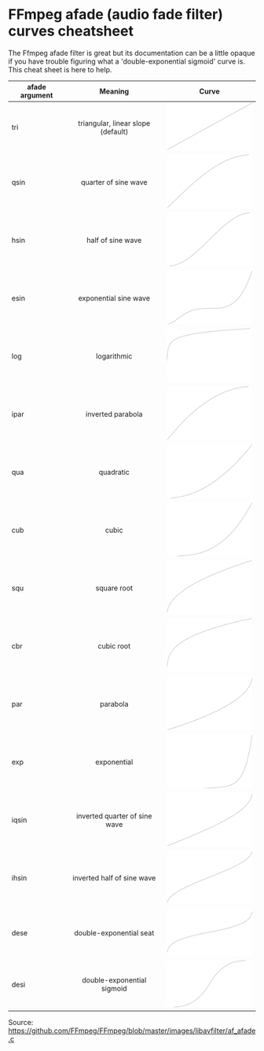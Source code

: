 # FFmpeg afade (audio fade filter) curves cheatsheet

The Ffmpeg afade filter is great but its documentation can be a little opaque if you have trouble figuring what a 'double-exponential sigmoid' curve is. This cheat sheet is here to help.

| afade argument  | Meaning       | Curve         |
| --------------- |:-------------:|:-------------:|
| tri|triangular, linear slope (default)|![curve](https://raw.githubusercontent.com/guillaumekh/ffmpeg-afade-cheatsheet/master/images/tri.gif)
| qsin|quarter of sine wave|![curve](https://raw.githubusercontent.com/guillaumekh/ffmpeg-afade-cheatsheet/master/images/qsin.gif)
| hsin|half of sine wave|![curve](https://raw.githubusercontent.com/guillaumekh/ffmpeg-afade-cheatsheet/master/images/hsin.gif)
| esin|exponential sine wave|![curve](https://raw.githubusercontent.com/guillaumekh/ffmpeg-afade-cheatsheet/master/images/esin.gif)
| log|logarithmic|![curve](https://raw.githubusercontent.com/guillaumekh/ffmpeg-afade-cheatsheet/master/images/log.gif)
| ipar|inverted parabola|![curve](https://raw.githubusercontent.com/guillaumekh/ffmpeg-afade-cheatsheet/master/images/ipar.gif)
| qua|quadratic|![curve](https://raw.githubusercontent.com/guillaumekh/ffmpeg-afade-cheatsheet/master/images/qua.gif)
| cub|cubic|![curve](https://raw.githubusercontent.com/guillaumekh/ffmpeg-afade-cheatsheet/master/images/cub.gif)
| squ|square root|![curve](https://raw.githubusercontent.com/guillaumekh/ffmpeg-afade-cheatsheet/master/images/squ.gif)
| cbr|cubic root|![curve](https://raw.githubusercontent.com/guillaumekh/ffmpeg-afade-cheatsheet/master/images/cbr.gif)
| par|parabola|![curve](https://raw.githubusercontent.com/guillaumekh/ffmpeg-afade-cheatsheet/master/images/par.gif)
| exp|exponential|![curve](https://raw.githubusercontent.com/guillaumekh/ffmpeg-afade-cheatsheet/master/images/exp.gif)
| iqsin|inverted quarter of sine wave|![curve](https://raw.githubusercontent.com/guillaumekh/ffmpeg-afade-cheatsheet/master/images/iqsin.gif)
| ihsin|inverted half of sine wave|![curve](https://raw.githubusercontent.com/guillaumekh/ffmpeg-afade-cheatsheet/master/images/ihsin.gif)
| dese|double-exponential seat|![curve](https://raw.githubusercontent.com/guillaumekh/ffmpeg-afade-cheatsheet/master/images/dese.gif)
| desi|double-exponential sigmoid|![curve](https://raw.githubusercontent.com/guillaumekh/ffmpeg-afade-cheatsheet/master/images/desi.gif)

Source: https://github.com/FFmpeg/FFmpeg/blob/master/images/libavfilter/af_afade.c
